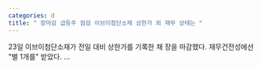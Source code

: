 ```yaml
---
categories: d
title: " 장마감 급등주 점검 이브이첨단소재 상한가 외 재무 상태는 "
---
```

 23일 이브이첨단소재가 전일 대비 상한가를 기록한 채 장을 마감했다. 재무건전성에선 "별 1개를" 받았다. ... 